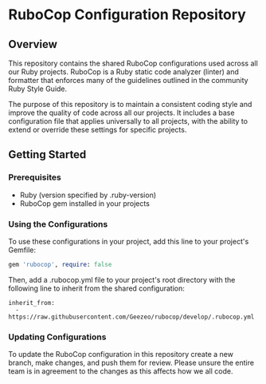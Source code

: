 # RuboCop Configuration Repository
## Overview
This repository contains the shared RuboCop configurations used across all our Ruby projects. RuboCop is a Ruby static code analyzer (linter) and formatter that enforces many of the guidelines outlined in the community Ruby Style Guide.

The purpose of this repository is to maintain a consistent coding style and improve the quality of code across all our projects. It includes a base configuration file that applies universally to all projects, with the ability to extend or override these settings for specific projects.

## Getting Started
### Prerequisites
* Ruby (version specified by .ruby-version)
* RuboCop gem installed in your projects

### Using the Configurations
To use these configurations in your project, add this line to your project's Gemfile:

```ruby
gem 'rubocop', require: false

```

Then, add a .rubocop.yml file to your project's root directory with the following line to inherit from the shared configuration:

```
inherit_from:
  - https://raw.githubusercontent.com/Geezeo/rubocop/develop/.rubocop.yml
```

### Updating Configurations
To update the RuboCop configuration in this repository create a new branch, make changes, and push them for review. Please unsure the entire team is in agreement to the changes as this affects how we all code.